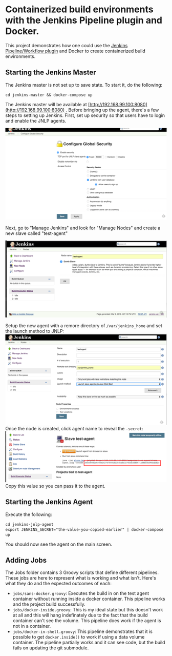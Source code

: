 # Containerized build environments with the Jenkins Pipeline plugin and Docker.

This project demonstrates how one could use the [Jenkins Pipeline/Workflow plugin](https://github.com/jenkinsci/workflow-plugin) and Docker to create containerized build environments. 

## Starting the Jenkins Master
The Jenkins master is not set up to save state. To start it, do the following:

	cd jenkins-master && docker-compose up

The Jenkins master will be available at [http://192.168.99.100:8080](http://192.168.99.100:8080) . Before bringing up the agent, there's a few steps to setting up Jenkins. First, set up security so that users have to login and enable the JNLP agents.

![Security](images/security.png)

Next, go to "Manage Jenkins" and look for "Manage Nodes" and create a new slave called "test-agent"

![Create the new agent](images/new_slave.png)

Setup the new agent with a remore directory of `/var/jenkins_home` and set the launch method to JNLP:
![Create the new agent](images/create_node.png)
Once the node is created, click agent name to reveal the `-secret`:
![agent secret](images/agent_secret.png)
Copy this value so you can pass it to the agent.

## Starting the Jenkins Agent

Execute the following:

	cd jenkins-jnlp-agent
	export JENKINS_SECRET="the-value-you-copied-earlier" | docker-compose up
	
You should now see the agent on the main screen.

## Adding Jobs

The Jobs folder contains 3 Groovy scripts that define different pipelines. These jobs are here to represent what is working and what isn't. Here's what they do and the expected outcomes of each:

  * `jobs/sans-docker.groovy`: Executes the build in on the test agent container without running inside a docker container. This pipeline works and the project build successfully.
  * `jobs/docker-inside.groovy`: This is my ideal state but this doesn't work at all and this will hang indefinately due to the fact that the build container can't see the volume. This pipeline does work if the agent is not in a container.
  * `jobs/docker-in-shell.groovy`: This pipeline demonstrates that it is possible to get `docker.inside()` to work if using a data volume container. The pipeline partially works and it can see code, but the build fails on updating the git submodule.

